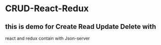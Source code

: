 # CRUD-React-Redux
## this is demo for Create Read Update Delete with   
react and redux contain with Json-server
